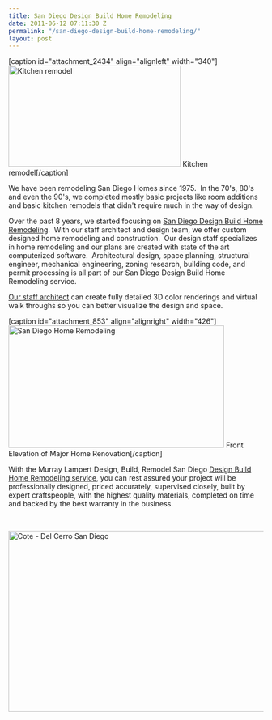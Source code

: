 ```yaml
---
title: San Diego Design Build Home Remodeling
date: 2011-06-12 07:11:30 Z
permalink: "/san-diego-design-build-home-remodeling/"
layout: post
---
```


[caption id="attachment_2434" align="alignleft" width="340"]<a href="http://www.murraylampert.com/wp-content/uploads/003filer-after.jpg"><img class=" wp-image-2434 " src="http://www.murraylampert.com/wp-content/uploads/003filer-after.jpg" alt="Kitchen remodel" width="340" height="200" /></a> Kitchen remodel[/caption]

We have been remodeling San Diego Homes since 1975.  In the 70's, 80's and even the 90's, we completed mostly basic projects like room additions and basic kitchen remodels that didn't require much in the way of design.

Over the past 8 years, we started focusing on <a href="http://www.murraylampert.com/san-diego-design-build-contractors/">San Diego Design Build Home Remodeling</a>.  With our staff architect and design team, we offer custom designed home remodeling and construction.  Our design staff specializes in home remodeling and our plans are created with state of the art computerized software.  Architectural design, space planning, structural engineer, mechanical engineering, zoning research, building code, and permit processing is all part of our San Diego Design Build Home Remodeling service.

<a href="http://www.murraylampert.com/about/">Our staff architect</a> can create fully detailed 3D color renderings and virtual walk throughs so you can better visualize the design and space.

[caption id="attachment_853" align="alignright" width="426"]<a href="http://www.murraylampert.com/san-diego-home-design-serivces/"><img class="size-full wp-image-853 " title="Front Elevation" src="http://www.murraylampert.com/wp-content/uploads/2011/06/Cote-Elev.jpg" alt="San Diego Home Remodeling" width="426" height="242" /></a> Front Elevation of Major Home Renovation[/caption]

With the Murray Lampert Design, Build, Remodel San Diego <a href="http://www.murraylampert.com/3d-architectural-rendering-services/">Design Build Home Remodeling service</a>, you can rest assured your project will be professionally designed, priced accurately, supervised closely, built by expert craftspeople, with the highest quality materials, completed on time and backed by the best warranty in the business.

&nbsp;

<a href="http://www.murraylampert.com/san-diego-home-design-serivces/"><img class="size-full wp-image-864" title="Cote Residence by Murray Lampert Design, Build, Remodel" src="http://www.murraylampert.com/wp-content/uploads/2011/06/CoteRevised.jpg" alt="Cote - Del Cerro San Diego" width="623" height="358" /></a>
